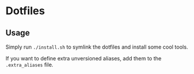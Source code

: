 # Dotfiles

## Usage

Simply run `./install.sh` to symlink the dotfiles
and install some cool tools.

If you want to define extra unversioned aliases,
add them to the `.extra_aliases` file.
